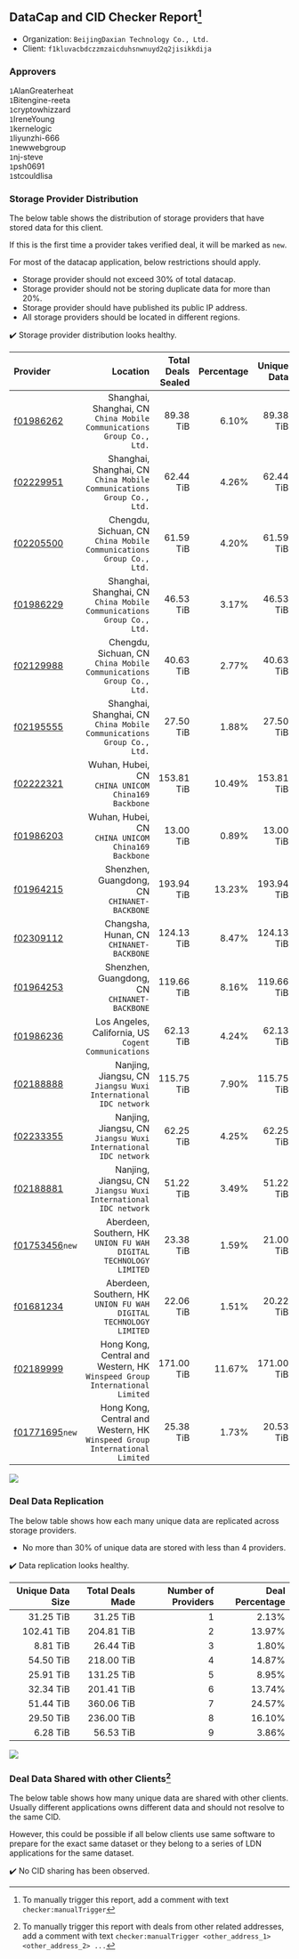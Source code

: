 ## DataCap and CID Checker Report[^1]
 - Organization: `BeijingDaxian Technology Co., Ltd.`
 - Client: `f1kluvacbdczzmzaicduhsnwnuyd2q2jisikkdija`
### Approvers
`1`AlanGreaterheat<br/>`1`Bitengine-reeta<br/>`1`cryptowhizzard<br/>`1`IreneYoung<br/>`1`kernelogic<br/>`1`liyunzhi-666<br/>`1`newwebgroup<br/>`1`nj-steve<br/>`1`psh0691<br/>`1`stcouldlisa

### Storage Provider Distribution
The below table shows the distribution of storage providers that have stored data for this client.

If this is the first time a provider takes verified deal, it will be marked as `new`.

For most of the datacap application, below restrictions should apply.
 - Storage provider should not exceed 30% of total datacap.
 - Storage provider should not be storing duplicate data for more than 20%.
 - Storage provider should have published its public IP address.
 - All storage providers should be located in different regions.

✔️ Storage provider distribution looks healthy.

| Provider                                                    |                                                                      Location | Total Deals Sealed | Percentage | Unique Data | Duplicate Deals |
| :---------------------------------------------------------- | ----------------------------------------------------------------------------: | -----------------: | ---------: | ----------: | --------------: |
| [f01986262](https://filfox.info/en/address/f01986262)       |      Shanghai, Shanghai, CN<br/>`China Mobile Communications Group Co., Ltd.` |          89.38 TiB |      6.10% |   89.38 TiB |           0.00% |
| [f02229951](https://filfox.info/en/address/f02229951)       |      Shanghai, Shanghai, CN<br/>`China Mobile Communications Group Co., Ltd.` |          62.44 TiB |      4.26% |   62.44 TiB |           0.00% |
| [f02205500](https://filfox.info/en/address/f02205500)       |        Chengdu, Sichuan, CN<br/>`China Mobile Communications Group Co., Ltd.` |          61.59 TiB |      4.20% |   61.59 TiB |           0.00% |
| [f01986229](https://filfox.info/en/address/f01986229)       |      Shanghai, Shanghai, CN<br/>`China Mobile Communications Group Co., Ltd.` |          46.53 TiB |      3.17% |   46.53 TiB |           0.00% |
| [f02129988](https://filfox.info/en/address/f02129988)       |        Chengdu, Sichuan, CN<br/>`China Mobile Communications Group Co., Ltd.` |          40.63 TiB |      2.77% |   40.63 TiB |           0.00% |
| [f02195555](https://filfox.info/en/address/f02195555)       |      Shanghai, Shanghai, CN<br/>`China Mobile Communications Group Co., Ltd.` |          27.50 TiB |      1.88% |   27.50 TiB |           0.00% |
| [f02222321](https://filfox.info/en/address/f02222321)       |                         Wuhan, Hubei, CN<br/>`CHINA UNICOM China169 Backbone` |         153.81 TiB |     10.49% |  153.81 TiB |           0.00% |
| [f01986203](https://filfox.info/en/address/f01986203)       |                         Wuhan, Hubei, CN<br/>`CHINA UNICOM China169 Backbone` |          13.00 TiB |      0.89% |   13.00 TiB |           0.00% |
| [f01964215](https://filfox.info/en/address/f01964215)       |                               Shenzhen, Guangdong, CN<br/>`CHINANET-BACKBONE` |         193.94 TiB |     13.23% |  193.94 TiB |           0.00% |
| [f02309112](https://filfox.info/en/address/f02309112)       |                                   Changsha, Hunan, CN<br/>`CHINANET-BACKBONE` |         124.13 TiB |      8.47% |  124.13 TiB |           0.00% |
| [f01964253](https://filfox.info/en/address/f01964253)       |                               Shenzhen, Guangdong, CN<br/>`CHINANET-BACKBONE` |         119.66 TiB |      8.16% |  119.66 TiB |           0.00% |
| [f01986236](https://filfox.info/en/address/f01986236)       |                       Los Angeles, California, US<br/>`Cogent Communications` |          62.13 TiB |      4.24% |   62.13 TiB |           0.00% |
| [f02188888](https://filfox.info/en/address/f02188888)       |             Nanjing, Jiangsu, CN<br/>`Jiangsu Wuxi International IDC network` |         115.75 TiB |      7.90% |  115.75 TiB |           0.00% |
| [f02233355](https://filfox.info/en/address/f02233355)       |             Nanjing, Jiangsu, CN<br/>`Jiangsu Wuxi International IDC network` |          62.25 TiB |      4.25% |   62.25 TiB |           0.00% |
| [f02188881](https://filfox.info/en/address/f02188881)       |             Nanjing, Jiangsu, CN<br/>`Jiangsu Wuxi International IDC network` |          51.22 TiB |      3.49% |   51.22 TiB |           0.00% |
| [f01753456](https://filfox.info/en/address/f01753456)`new`  |          Aberdeen, Southern, HK<br/>`UNION FU WAH DIGITAL TECHNOLOGY LIMITED` |          23.38 TiB |      1.59% |   21.00 TiB |          10.16% |
| [f01681234](https://filfox.info/en/address/f01681234)       |          Aberdeen, Southern, HK<br/>`UNION FU WAH DIGITAL TECHNOLOGY LIMITED` |          22.06 TiB |      1.51% |   20.22 TiB |           8.36% |
| [f02189999](https://filfox.info/en/address/f02189999)       | Hong Kong, Central and Western, HK<br/>`Winspeed Group International Limited` |         171.00 TiB |     11.67% |  171.00 TiB |           0.00% |
| [f01771695](https://filfox.info/en/address/f01771695)`new`  | Hong Kong, Central and Western, HK<br/>`Winspeed Group International Limited` |          25.38 TiB |      1.73% |   20.53 TiB |          19.09% |

<img src="https://raw.githubusercontent.com/data-preservation-programs/filplus-checker-assets/main/filecoin-project/filecoin-plus-large-datasets/issues/1016/1694669035624.png"/>

### Deal Data Replication
The below table shows how each many unique data are replicated across storage providers.

- No more than 30% of unique data are stored with less than 4 providers.

✔️ Data replication looks healthy.

| Unique Data Size | Total Deals Made | Number of Providers | Deal Percentage |
| ---------------: | ---------------: | ------------------: | --------------: |
|        31.25 TiB |        31.25 TiB |                   1 |           2.13% |
|       102.41 TiB |       204.81 TiB |                   2 |          13.97% |
|         8.81 TiB |        26.44 TiB |                   3 |           1.80% |
|        54.50 TiB |       218.00 TiB |                   4 |          14.87% |
|        25.91 TiB |       131.25 TiB |                   5 |           8.95% |
|        32.34 TiB |       201.41 TiB |                   6 |          13.74% |
|        51.44 TiB |       360.06 TiB |                   7 |          24.57% |
|        29.50 TiB |       236.00 TiB |                   8 |          16.10% |
|         6.28 TiB |        56.53 TiB |                   9 |           3.86% |

<img src="https://raw.githubusercontent.com/data-preservation-programs/filplus-checker-assets/main/filecoin-project/filecoin-plus-large-datasets/issues/1016/1694669036276.png"/>

### Deal Data Shared with other Clients[^3]
The below table shows how many unique data are shared with other clients.
Usually different applications owns different data and should not resolve to the same CID.

However, this could be possible if all below clients use same software to prepare for the exact same dataset or they belong to a series of LDN applications for the same dataset.

✔️ No CID sharing has been observed.

[^1]: To manually trigger this report, add a comment with text `checker:manualTrigger`

[^2]: Deals from those addresses are combined into this report as they are specified with `checker:manualTrigger`

[^3]: To manually trigger this report with deals from other related addresses, add a comment with text `checker:manualTrigger <other_address_1> <other_address_2> ...`
